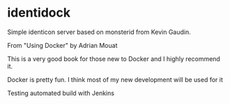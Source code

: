 identidock
==========

Simple identicon server based on monsterid from Kevin Gaudin.

From "Using Docker" by Adrian Mouat 

This is a very good book for those new to Docker and I highly recommend it.

Docker is pretty fun. I think most of my new development will be used for it

Testing automated build with Jenkins
